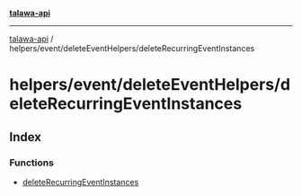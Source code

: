 [**talawa-api**](../../../../README.md)

***

[talawa-api](../../../../modules.md) / helpers/event/deleteEventHelpers/deleteRecurringEventInstances

# helpers/event/deleteEventHelpers/deleteRecurringEventInstances

## Index

### Functions

- [deleteRecurringEventInstances](functions/deleteRecurringEventInstances.md)
